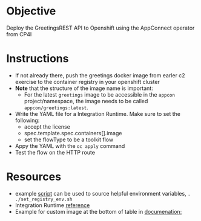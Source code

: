 # Objective
Deploy the GreetingsREST API to Openshift using the AppConnect operator from CP4I

# Instructions
- If not already there, push the greetings docker image from earler c2 exercise to the container registry in your openshift cluster
- **Note** that the structure of the image name is important:
    - For the latest `greetings` image to be accessible in the `appcon` project/namespace, the image needs to be called `appcon/greetings:latest`. 
- Write the YAML file for a Integration Runtime. Make sure to set the following:
    - accept the license
    - spec.template.spec.containers[].image
    - set the flowType to be a toolkit flow
- Appy the YAML with the `oc apply` command
- Test the flow on the HTTP route

# Resources
- example [script](./set_registry_env.sh) can be used to source helpful environment variables, `. ./set_registry_env.sh`
- Integration Runtime [reference](https://www.ibm.com/docs/en/app-connect/containers_cd?topic=resources-integration-runtime-reference)
- Example for custom image at the bottom of table in [documenation: ](https://www.ibm.com/docs/en/app-connect/containers_cd?topic=resources-integration-runtime-reference#providebars__title__1)


